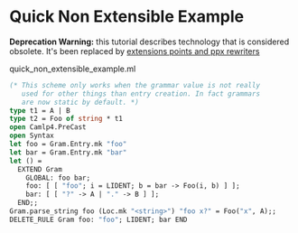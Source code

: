<!-- ((! set title Quick Non Extensible Example !)) ((! set learn !)) -->
<!-- ((! set center !)) -->

# Quick Non Extensible Example

**Deprecation Warning:** this tutorial describes technology that is considered obsolete. It's been replaced by [extensions points and ppx rewriters](/releases/latest/manual.html/extn.html#sec243)

quick_non_extensible_example.ml

```ocaml
(* This scheme only works when the grammar value is not really
   used for other things than entry creation. In fact grammars
   are now static by default. *)
type t1 = A | B
type t2 = Foo of string * t1
open Camlp4.PreCast
open Syntax
let foo = Gram.Entry.mk "foo"
let bar = Gram.Entry.mk "bar"
let () =
  EXTEND Gram
    GLOBAL: foo bar;
    foo: [ [ "foo"; i = LIDENT; b = bar -> Foo(i, b) ] ];
    bar: [ [ "?" -> A | "." -> B ] ];
  END;;
Gram.parse_string foo (Loc.mk "<string>") "foo x?" = Foo("x", A);;
DELETE_RULE Gram foo: "foo"; LIDENT; bar END
```
